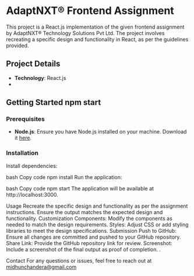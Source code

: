 # AdaptNXT® Frontend Assignment

This project is a React.js implementation of the given frontend assignment by AdaptNXT® Technology Solutions Pvt Ltd. The project involves recreating a specific design and functionality in React, as per the guidelines provided.

## Project Details

- **Technology**: React.js
-


## Getting Started npm start

### Prerequisites

- **Node.js**: Ensure you have Node.js installed on your machine. Download it [here](https://nodejs.org/).

### Installation


Install dependencies:

bash
Copy code
npm install
Run the application:

bash
Copy code
npm start
The application will be available at http://localhost:3000.

Usage
Recreate the specific design and functionality as per the assignment instructions.
Ensure the output matches the expected design and functionality.
Customization
Components: Modify the components as needed to match the design requirements.
Styles: Adjust CSS or add styling libraries to meet the design specifications.
Submission
Push to GitHub: Ensure all changes are committed and pushed to your GitHub repository.
Share Link: Provide the GitHub repository link for review.
Screenshot: Include a screenshot of the final output as proof of completion.
.

Contact
For any questions or issues, feel free to reach out at midhunchandera@gmail.com